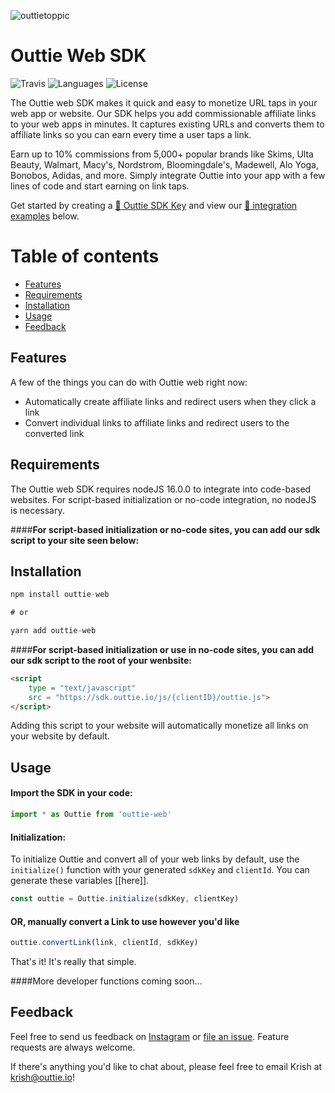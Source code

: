 
![outtietoppic](https://user-images.githubusercontent.com/69208945/206003175-3228e56a-841a-4521-9d76-aa3bce957b07.png)

<h1 align="left"> Outtie Web SDK</h1>

![Travis](https://img.shields.io/travis/stripe/stripe-ios/master.svg?style=flat)
![Languages](https://img.shields.io/badge/languages-javascript-blue.svg?maxAge=2592000)
![License](https://img.shields.io/cocoapods/l/Stripe.svg?style=flat)

The Outtie web SDK makes it quick and easy to monetize URL taps in your web app or website. Our SDK helps you add commissionable affiliate links to your web apps in minutes. It captures existing URLs and converts them to affiliate links so you can earn every time a user taps a link.

Earn up to 10% commissions from 5,000+ popular brands like Skims, Ulta Beauty, Walmart, Macy's, Nordstrom, Bloomingdale's, Madewell, Alo Yoga, Bonobos, Adidas, and more. Simply integrate Outtie into your app with a few lines of code and start earning on link taps.

Get started by creating a [🔑 Outtie SDK Key](https://google.com) and view our [📘 integration examples](#example) below.



Table of contents
=================

<!--ts-->
   * [Features](#features)
   * [Requirements](#requirements)
   * [Installation](#installation)
   * [Usage](#usage)
 * [Feedback](#feedback)

<!--te-->

## Features

A few of the things you can do with Outtie web right now:

* Automatically create affiliate links and redirect users when they click a link
* Convert individual links to affiliate links and redirect users to the converted link
<!-- * Open links natively within your app or in the Safari app (to enable browser cookies) -->
<!-- * Track unique links for users -->
<!-- * View clicks, sales, and commissions -->
<!-- * Leverage the Outtie Developer API -->

## Requirements

The Outtie web SDK requires nodeJS 16.0.0 to integrate into code-based websites. For script-based initialization or no-code integration, no nodeJS is necessary. 

####**For script-based initialization or no-code sites, you can add our sdk script to your site seen below:**




## Installation

```javascript
npm install outtie-web 

# or

yarn add outtie-web
```

####**For script-based initialization or use in no-code sites, you can add our sdk script to the root of your wenbsite:**

```html
<script
    type = "text/javascript"
    src = "https://sdk.outtie.io/js/{clientID}/outtie.js">   
</script>
```

Adding this script to your website will automatically monetize all links on your website by default.

## Usage

#### Import the SDK in your code:
```javascript
import * as Outtie from 'outtie-web'
``` 

#### Initialization:

To initialize Outtie and convert all of your web links by default, use the `initialize()` function with your generated `sdkKey` and `clientId`. You can generate these variables [[here]].

```javascript
const outtie = Outtie.initialize(sdkKey, clientKey)
```


#### OR, manually convert a Link to use however you'd like 
```javascript
outtie.convertLink(link, clientId, sdkKey)
```

That's it! It's really that simple. 


####More developer functions coming soon...



## Feedback

Feel free to send us feedback on [Instagram](https://instagram.com/outtie) or [file an issue](https://github.com/OuttieDev/outtie-web/issues/new). Feature requests are always welcome.

If there's anything you'd like to chat about, please feel free to email Krish at krish@outtie.io!

